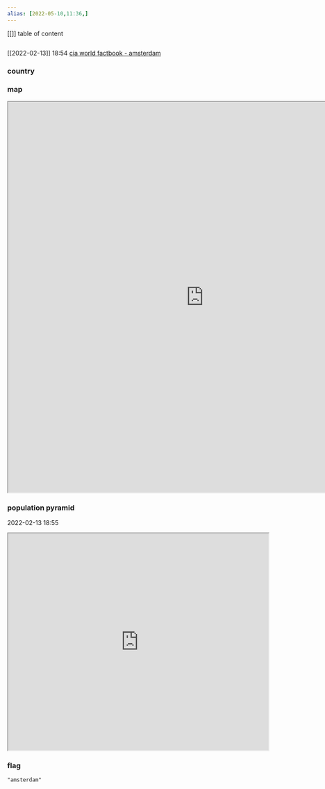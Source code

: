 ```yaml
---
alias: [2022-05-10,11:36,]
---
```

[[]]
table of content
```toc
```
[[2022-02-13]] 18:54
[cia world factbook - amsterdam](https://www.cia.gov/the-world-factbook/countries/amsterdam)
### country

### map
<iframe src="https://duckduckgo.com/?t=ffab&q=amsterdam&ia=web&iaxm=about" width="900" height="900" ></iframe>

### population pyramid

2022-02-13 18:55

<iframe src="https://www.populationpyramid.net/amsterdam/2019/" width="600" height="500" ></iframe>

### flag

```query
"amsterdam"
```